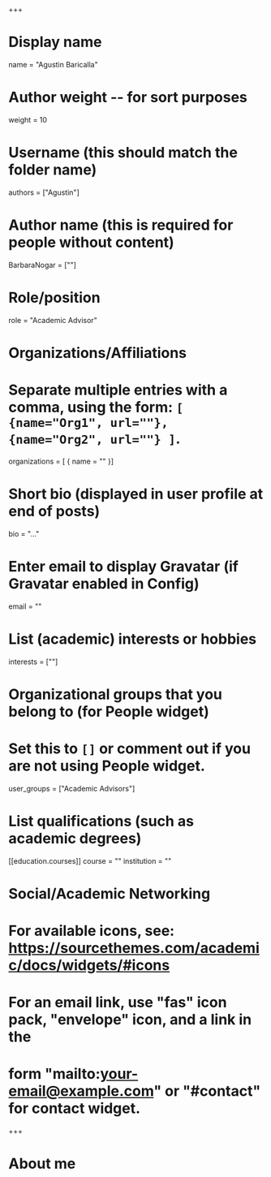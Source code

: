 +++
# Display name
name = "Agustin Baricalla"

# Author weight -- for sort purposes
weight = 10

# Username (this should match the folder name)
authors = ["Agustin"]

# Author name (this is required for people without content)
BarbaraNogar = [""]

# Role/position
role = "Academic Advisor"

# Organizations/Affiliations
#   Separate multiple entries with a comma, using the form: `[ {name="Org1", url=""}, {name="Org2", url=""} ]`.
organizations = [ { name = "" }]

# Short bio (displayed in user profile at end of posts)
bio = "..."

# Enter email to display Gravatar (if Gravatar enabled in Config)
email = ""

# List (academic) interests or hobbies
interests = [""]

# Organizational groups that you belong to (for People widget)
#   Set this to `[]` or comment out if you are not using People widget.
user_groups = ["Academic Advisors"] 

# List qualifications (such as academic degrees)
[[education.courses]]
  course = ""
  institution = ""


# Social/Academic Networking
# For available icons, see: https://sourcethemes.com/academic/docs/widgets/#icons
#   For an email link, use "fas" icon pack, "envelope" icon, and a link in the
#   form "mailto:your-email@example.com" or "#contact" for contact widget.



+++

# About me 

